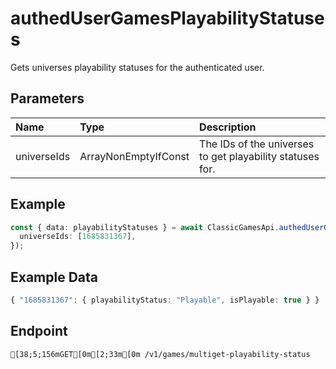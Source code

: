 
# authedUserGamesPlayabilityStatuses
Gets universes playability statuses for the authenticated user.


## Parameters
| Name        | Type                             | Description                                               |
| :---------- | :------------------------------- | :-------------------------------------------------------- |
| universeIds | ArrayNonEmptyIfConst<UniverseId> | The IDs of the universes to get playability statuses for. |



## Example
```ts copy showLineNumbers
const { data: playabilityStatuses } = await ClassicGamesApi.authedUserGamesPlayabilityStatuses({
  universeIds: [1685831367],
}); 
```


## Example Data
```ts copy showLineNumbers
{ "1685831367": { playabilityStatus: "Playable", isPlayable: true } } 
```


## Endpoint
```ansi
[38;5;156mGET[0m[2;33m[0m /v1/games/multiget-playability-status
```
  